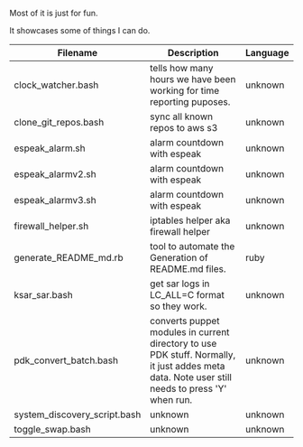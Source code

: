 Most of it is just for fun.

It showcases some of things I can do.

Filename | Description | Language 
----------- | ----------- | ---------- 
clock_watcher.bash | tells how many hours we have been working for time reporting puposes.  | unknown
clone_git_repos.bash | sync all known repos to aws s3 | unknown
espeak_alarm.sh | alarm countdown with espeak | unknown
espeak_alarmv2.sh | alarm countdown with espeak | unknown
espeak_alarmv3.sh | alarm countdown with espeak | unknown
firewall_helper.sh | iptables helper aka firewall helper | unknown
generate_README_md.rb | tool to automate the Generation of README.md files. |  ruby
ksar_sar.bash | get sar logs in LC_ALL=C format so they work. | unknown
pdk_convert_batch.bash | converts puppet modules in current directory to use PDK stuff. Normally, it just addes meta data. Note user still needs to press 'Y' when run. | unknown
system_discovery_script.bash | unknown | unknown
toggle_swap.bash | unknown | unknown
